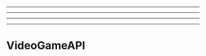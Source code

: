 -----------------------------------------
----------------------------------------------------------------------------------------------------
----------------------------------------------------------------------------------------------------
-------------------------------------------------------
# VideoGameAPI
